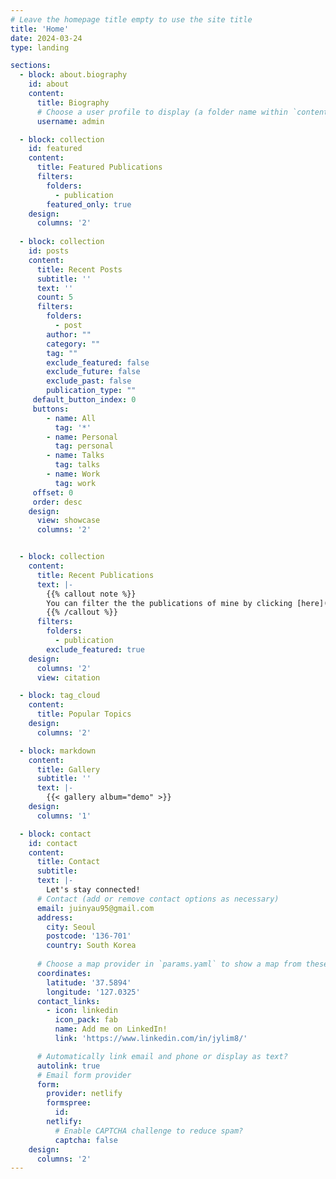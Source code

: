 ```yaml
---
# Leave the homepage title empty to use the site title
title: 'Home'
date: 2024-03-24
type: landing

sections:
  - block: about.biography
    id: about
    content:
      title: Biography
      # Choose a user profile to display (a folder name within `content/authors/`)
      username: admin

  - block: collection
    id: featured
    content:
      title: Featured Publications
      filters:
        folders:
          - publication
        featured_only: true
    design:
      columns: '2'
    
  - block: collection
    id: posts
    content:
      title: Recent Posts
      subtitle: ''
      text: ''
      count: 5
      filters:
        folders:
          - post
        author: ""
        category: ""
        tag: ""
        exclude_featured: false
        exclude_future: false
        exclude_past: false
        publication_type: ""
     default_button_index: 0
     buttons:
        - name: All
          tag: '*'
        - name: Personal
          tag: personal
        - name: Talks
          tag: talks
        - name: Work
          tag: work
     offset: 0
     order: desc
    design:
      view: showcase
      columns: '2'


  - block: collection
    content:
      title: Recent Publications
      text: |-
        {{% callout note %}}
        You can filter the the publications of mine by clicking [here](./publication/).
        {{% /callout %}}
      filters:
        folders:
          - publication
        exclude_featured: true
    design:
      columns: '2'
      view: citation

  - block: tag_cloud
    content:
      title: Popular Topics
    design:
      columns: '2'

  - block: markdown
    content:
      title: Gallery
      subtitle: ''
      text: |-
        {{< gallery album="demo" >}}
    design:
      columns: '1'

  - block: contact
    id: contact
    content:
      title: Contact
      subtitle:
      text: |-
        Let's stay connected!
      # Contact (add or remove contact options as necessary)
      email: juinyau95@gmail.com
      address:
        city: Seoul
        postcode: '136-701'
        country: South Korea
  
      # Choose a map provider in `params.yaml` to show a map from these coordinates
      coordinates:
        latitude: '37.5894'
        longitude: '127.0325'  
      contact_links:
        - icon: linkedin
          icon_pack: fab
          name: Add me on LinkedIn!
          link: 'https://www.linkedin.com/in/jylim8/'

      # Automatically link email and phone or display as text?
      autolink: true
      # Email form provider
      form:
        provider: netlify
        formspree:
          id:
        netlify:
          # Enable CAPTCHA challenge to reduce spam?
          captcha: false
    design:
      columns: '2'
---
```

